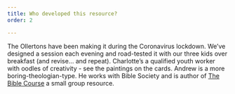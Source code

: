 ```yaml
---
title: Who developed this resource?
order: 2

---
```

The Ollertons have been making it during the Coronavirus lockdown. We’ve designed a session each evening and road-tested it with our three kids over breakfast (and revise… and repeat). Charlotte’s a qualified youth worker with oodles of creativity - see the paintings on the cards. Andrew is a more boring-theologian-type. He works with Bible Society and is author of [The Bible Course](https://www.biblesociety.org.uk/explore-the-bible/the-bible-course/) a small group resource.